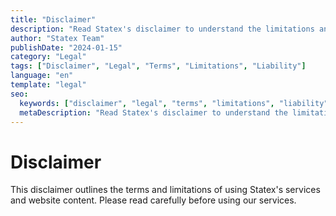 ```yaml
---
title: "Disclaimer"
description: "Read Statex's disclaimer to understand the limitations and terms of using our services and website content."
author: "Statex Team"
publishDate: "2024-01-15"
category: "Legal"
tags: ["Disclaimer", "Legal", "Terms", "Limitations", "Liability"]
language: "en"
template: "legal"
seo:
  keywords: ["disclaimer", "legal", "terms", "limitations", "liability", "statex disclaimer"]
  metaDescription: "Read Statex's disclaimer to understand the limitations and terms of using our services and website content."
---
```


# Disclaimer

This disclaimer outlines the terms and limitations of using Statex's services and website content. Please read carefully before using our services. 